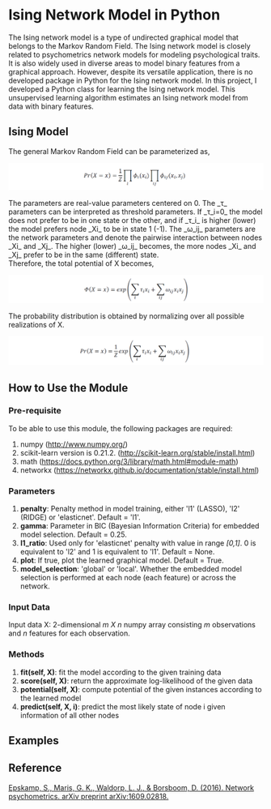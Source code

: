 # Ising Network Model in Python

The Ising network model is a type of undirected graphical model that belongs to the Markov Random Field. The Ising network model is closely related to psychometrics network models for modeling psychological traits. It is also widely used in diverse areas to model binary features from a graphical approach. However, despite its versatile application, there is no developed package in Python for the Ising network model. In this project, I developed a Python class for learning the Ising network model. This unsupervised learning algorithm estimates an Ising network model from data with binary features.

## Ising Model
The general Markov Random Field can be parameterized as, <br />
<p align="center">
<img src="https://github.com/Yanxding/Ising-Network-Model/blob/appendix/1.PNG" width="600">
</p>
The parameters are real-value parameters centered on 0. The _τ_ parameters can be interpreted as threshold parameters. If _τ_i=0_ the model does not prefer to be in one state or the other, and if _τ_i_ is higher (lower) the model prefers node _Xi_ to be in state 1 (-1). The _ω_ij_ parameters are the network parameters and denote the pairwise interaction between nodes _Xi_ and _Xj_. The higher (lower) _ω_ij_ becomes, the more nodes _Xi_ and _Xj_ prefer to be in the same (different) state. <br />
Therefore, the total potential of X becomes,
<p align="center">
<img src="https://github.com/Yanxding/Ising-Network-Model/blob/appendix/2.PNG" width="600">
</p>
The probability distribution is obtained by normalizing over all possible realizations of X.
<p align="center">
<img src="https://github.com/Yanxding/Ising-Network-Model/blob/appendix/3.PNG" width="600">
</p>


## How to Use the Module
### Pre-requisite
To be able to use this module, the following packages are required:
1. numpy (http://www.numpy.org/)
2. scikit-learn version is 0.21.2. (http://scikit-learn.org/stable/install.html)
3. math (https://docs.python.org/3/library/math.html#module-math)
4. networkx (https://networkx.github.io/documentation/stable/install.html)

### Parameters
1. __penalty__: Penalty method in model training, either 'l1' (LASSO), 'l2' (RIDGE) or 'elasticnet'. Default = 'l1'.
2. __gamma__: Parameter in BIC (Bayesian Information Criteria) for embedded model selection. Default = 0.25.
3. __l1_ratio__: Used only for 'elasticnet' penalty with value in range _[0,1]_. 0 is equivalent to 'l2' and 1 is equivalent to 'l1'. Default = None.
4. __plot__: If true, plot the learned graphical model. Default = True.
5. __model_selection__: 'global' or 'local'. Whether the embedded model selection is performed at each node (each feature) or across the network.

### Input Data
Input data X: 2-dimensional _m X n_ numpy array consisting _m_ observations and _n_ features for each observation.

### Methods
1. __fit(self, X)__: fit the model according to the given training data
2. __score(self, X)__: return the approximate log-likelihood of the given data
3. __potential(self, X)__: compute potential of the given instances according to the learned model
4. __predict(self, X, i)__: predict the most likely state of node i given information of all other nodes

## Examples

## Reference
[Epskamp, S., Maris, G. K., Waldorp, L. J., & Borsboom, D. (2016). Network psychometrics. arXiv preprint arXiv:1609.02818.](http://sachaepskamp.com/dissertation/Chapter8.pdf)
